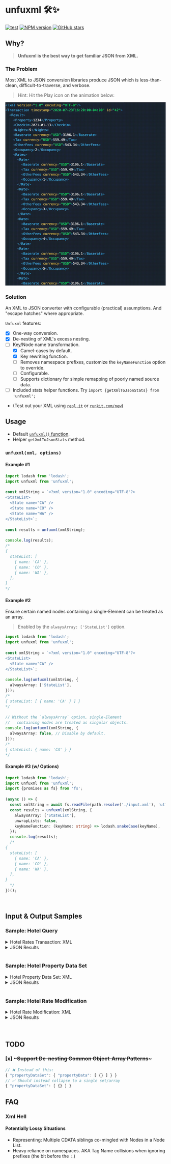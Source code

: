 # unfuxml 🛠✨

[![test](https://github.com/justsml/unfuxml/actions/workflows/test.yml/badge.svg)](https://github.com/justsml/unfuxml/actions/workflows/test.yml)
[![NPM version](https://img.shields.io/npm/v/unfuxml.svg)](https://www.npmjs.com/package/unfuxml)
[![GitHub stars](https://img.shields.io/github/stars/justsml/unfuxml.svg?style=social)](https://github.com/justsml/unfuxml)
<!-- [![Dependency Status](https://img.shields.io/david/justsml/unfuxml.svg)](https://david-dm.org/justsml/unfuxml) -->
<!-- [![Code Climate](https://img.shields.io/codeclimate/github/justsml/unfuxml.svg)](https://codeclimate.com/github/justsml/unfuxml) -->
<!-- [![Coverage Status](https://img.shields.io/codecov/c/github/justsml/unfuxml.svg)](https://codecov.io/gh/justsml/unfuxml) -->

## Why?

> **Unfuxml is the best way to get familiar JSON from XML.**

### The Problem

Most XML to JSON conversion libraries produce JSON which is less-than-clean, difficult-to-traverse, and verbose.

<!-- > _Note:_ If 'perfect' bi-directional conversion is required - **this is not the library for you.**. -->

<!-- [See XML's countless edge cases.](#faq-xml-hell) -->

> Hint: Hit the Play icon on the animation below:

<!-- markdownlint-disable -->
<img width="700" src="docs/videos/property-conversion-unfuxml-15fps.gif" />
<!-- markdownlint-enable -->

### Solution

An XML to JSON converter with configurable (practical) assumptions.
And "escape hatches" where appropriate.

`Unfuxml` features:

- [x] One-way conversion.
- [x] De-nesting of XML's excess nesting.
- [ ] Key/Node name transformation.
  - [x] Camel-cases by default.
  - [x] Key rewriting function.
  - [ ] Removes namespace prefixes, customize the `keyNameFunction` option to override.
  - [ ] Configurable.
  - [ ] Supports dictionary for simple remapping of poorly named source data.
- [ ] Included stats helper functions. Try `import {getXmlToJsonStats} from 'unfuxml';`
- (Test out your XML using [`repl.it`](https://repl.it/) or [`runkit.com/new`](https://runkit.com/new))

## Usage

- Default [`unfuxml()` function](#unfuxml-).
- Helper `getXmlToJsonStats` method.

### `unfuxml(xml, options)`

#### Example #1

```ts
import lodash from 'lodash';
import unfuxml from 'unfuxml';

const xmlString = `<?xml version="1.0" encoding="UTF-8"?>
<StateList>
  <State name="CA" />
  <State name="CO" />
  <State name="WA" />
</StateList>`;

const results = unfuxml(xmlString);

console.log(results);
/*
{
  stateList: [
    { name: 'CA' },
    { name: 'CO' },
    { name: 'WA' },
  ],
}
*/
```

#### Example #2

Ensure certain named nodes containing a single-Element can be treated as an array.

> Enabled by the `alwaysArray: ['StateList']` option.

```ts
import lodash from 'lodash';
import unfuxml from 'unfuxml';

const xmlString = `<?xml version="1.0" encoding="UTF-8"?>
<StateList>
  <State name="CA" />
</StateList>`;

console.log(unfuxml(xmlString, {
  alwaysArray: ['StateList'],
}));
/*
{ stateList: [ { name: 'CA' } ] }
*/

// Without the `alwaysArray` option, single-Element
//   containing nodes are treated as singular objects.
console.log(unfuxml(xmlString, {
  alwaysArray: false, // Disable by default.
}));
/*
{ stateList: { name: 'CA' } }
*/
```

#### Example #3 (w/ Options)

```ts
import lodash from 'lodash';
import unfuxml from 'unfuxml';
import {promises as fs} from 'fs';

(async () => {
  const xmlString = await fs.readFile(path.resolve('./input.xml'), 'utf8');
  const results = unfuxml(xmlString, {
    alwaysArray: ['StateList'],
    unwrapLists: false,
    keyNameFunction: (keyName: string) => lodash.snakeCase(keyName),
  });
  console.log(results);
  /*
{
  stateList: [
    { name: 'CA' },
    { name: 'CO' },
    { name: 'WA' },
  ],
}
  */
})();

```

<br>

## Input & Output Samples

### Sample: Hotel Query

<details>
  <summary>Hotel Rates Transaction: XML</summary>

```xml
<?xml version="1.0" encoding="UTF-8"?>
<Transaction timestamp="2020-07-23T16:20:00-04:00" id="42">
  <Result>
    <Property>1234</Property>
    <Checkin>2021-01-13</Checkin>
    <Nights>9</Nights>
    <Baserate currency="USD">3196.1</Baserate>
    <Tax currency="USD">559.49</Tax>
    <OtherFees currency="USD">543.34</OtherFees>
    <Occupancy>2</Occupancy>
    <Rates>
      <Rate>
        <Baserate currency="USD">3196.1</Baserate>
        <Tax currency="USD">559.49</Tax>
        <OtherFees currency="USD">543.34</OtherFees>
        <Occupancy>1</Occupancy>
      </Rate>
      <Rate>
        <Baserate currency="USD">3196.1</Baserate>
        <Tax currency="USD">559.49</Tax>
        <OtherFees currency="USD">543.34</OtherFees>
        <Occupancy>3</Occupancy>
      </Rate>
      <Rate>
        <Baserate currency="USD">3196.1</Baserate>
        <Tax currency="USD">559.49</Tax>
        <OtherFees currency="USD">543.34</OtherFees>
        <Occupancy>4</Occupancy>
      </Rate>
      <Rate>
        <Baserate currency="USD">3196.1</Baserate>
        <Tax currency="USD">559.49</Tax>
        <OtherFees currency="USD">543.34</OtherFees>
        <Occupancy>5</Occupancy>
      </Rate>
      <Rate>
        <Baserate currency="USD">3196.1</Baserate>
        <Tax currency="USD">559.49</Tax>
        <OtherFees currency="USD">543.34</OtherFees>
        <Occupancy>6</Occupancy>
      </Rate>
    </Rates>
  </Result>
</Transaction>
```

</details>

<details>
  <summary>JSON Results</summary>

```json
{
  "transaction": {
    "id": "42",
    "timestamp": "2020-07-23T16:20:00-04:00",
    "result": {
      "property": 1234,
      "checkin": "2021-01-13",
      "nights": 9,
      "baserate": { "currency": "USD", "value": 3196.1 },
      "tax": { "currency": "USD", "value": 559.49 },
      "otherFees": { "currency": "USD", "value": 543.34 },
      "occupancy": 2,
      "rates": {
        "rate": [
          {
            "baserate": { "currency": "USD", "value": 3196.1 },
            "otherFees": { "currency": "USD", "value": 543.34 },
            "tax": { "currency": "USD", "value": 559.49 },
            "occupancy": 1
          },
          {
            "baserate": { "currency": "USD", "value": 3196.1 },
            "otherFees": { "currency": "USD", "value": 543.34 },
            "tax": { "currency": "USD", "value": 559.49 },
            "occupancy": 3
          },
          {
            "baserate": { "currency": "USD", "value": 3196.1 },
            "otherFees": { "currency": "USD", "value": 543.34 },
            "tax": { "currency": "USD", "value": 559.49 },
            "occupancy": 4
          },
          {
            "baserate": { "currency": "USD", "value": 3196.1 },
            "otherFees": { "currency": "USD", "value": 543.34 },
            "tax": { "currency": "USD", "value": 559.49 },
            "occupancy": 5
          },
          {
            "baserate": { "currency": "USD", "value": 3196.1 },
            "otherFees": { "currency": "USD", "value": 543.34 },
            "tax": { "currency": "USD", "value": 559.49 },
            "occupancy": 6
          }
        ]
      }
    }
  }
}
```

</details>

<br>

### Sample: Hotel Property Data Set

<details>
  <summary>Hotel Property Data Set: XML</summary>

```xml
<?xml version="1.0" encoding="UTF-8"?>
<Transaction timestamp="2017-07-18T16:20:00-04:00" id="42">
  <!-- A transaction message with room types result. -->
  <PropertyDataSet>
    <Property>12345</Property>
    <RoomData>
      <RoomID>single</RoomID>
      <Name>
        <Text text="Single room" language="en"/>
        <Text text="Chambre simple" language="fr"/>
      </Name>
      <Description>
        <Text text="A single room" language="en"/>
        <Text text="Le chambre simple" language="fr"/>
      </Description>
      <PhotoURL>
        <Caption>
          <Text text="Living area" language="en"/>
          <Text text="Le chambre" language="fr"/>
        </Caption>
        <URL>http://www.foo.com/static/bar/image1234.jpg</URL>
      </PhotoURL>
      <PhotoURL>
        <URL>http://www.foo.com/static/bar/image1235.jpg</URL>
      </PhotoURL>
      <Capacity>2</Capacity>
    </RoomData>
    <RoomData>
      <RoomID>double</RoomID>
      <Name>
        <Text text="Double room" language="en"/>
        <Text text="Chambre double" language="fr"/>
      </Name>
      <Occupancy>1</Occupancy>
    </RoomData>
    <PackageData>
      <PackageID>refundbreakfast</PackageID>
      <Name>
        <Text
          text="Refundable Room with Breakfast"
          language="en"
        />
        <Text
          text="Chambre remboursable avec le petit déjeuner"
          language="fr"
        />
      </Name>
      <Description>
        <Text text="Continental Breakfast" language="en"/>
        <Text text="Petit déjeuner continental" language="fr"/>
      </Description>
      <ChargeCurrency>hotel</ChargeCurrency>
      <Refundable available="1" refundable_until_days="3"/>
      <BreakfastIncluded>1</BreakfastIncluded>
    </PackageData>
    <PackageData>
      <PackageID>prepaid</PackageID>
      <Name>
        <Text text="Nonrefundable" language="en"/>
        <Text text="Non remboursable" language="fr"/>
      </Name>
      <Description>
        <Text text="Blah blah blad" language="en"/>
        <Text text="Le blah blah blad" language="fr"/>
      </Description>
      <Occupancy>2</Occupancy>
      <ChargeCurrency>web</ChargeCurrency>
      <Refundable available="0"/>
    </PackageData>
  </PropertyDataSet>
</Transaction>
```

</details>

<details>
  <summary>JSON Results</summary>

```json
{
  "transaction": {
    "id": "42",
    "timestamp": "2017-07-18T16:20:00-04:00",
    "propertyDataSet": {
      "property": 12345,
      "roomData": [
        {
          "roomId": "single",
          "name": {
            "text": [
              { "text": "Single room", "language": "en" },
              { "text": "Chambre simple", "language": "fr" }
            ]
          },
          "description": {
            "text": [
              { "text": "A single room", "language": "en" },
              { "text": "Le chambre simple", "language": "fr" }
            ]
          },
          "photoUrl": [
            {
              "url": "http://www.foo.com/static/bar/image1234.jpg",
              "caption": {
                "text": [
                  { "text": "Living area", "language": "en" },
                  { "text": "Le chambre", "language": "fr" }
                ]
              }
            },
            {
              "url": "http://www.foo.com/static/bar/image1235.jpg"
            }
          ],
          "capacity": 2
        },
        {
          "roomId": "double",
          "name": {
            "text": [
              { "text": "Double room", "language": "en" },
              { "text": "Chambre double", "language": "fr" }
            ]
          },
          "occupancy": 1
        }
      ],
      "packageData": [
        {
          "packageId": "refundbreakfast",
          "name": {
            "text": [
              { "text": "Refundable Room with Breakfast", "language": "en" },
              { "text": "Chambre remboursable avec le petit déjeuner", "language": "fr" }
            ]
          },
          "description": {
            "text": [
              { "text": "Continental Breakfast", "language": "en" },
              { "text": "Petit déjeuner continental", "language": "fr" }
            ]
          },
          "chargeCurrency": "hotel",
          "refundable": { "available": "1", "refundableUntilDays": "3" },
          "breakfastIncluded": 1
        },
        {
          "packageId": "prepaid",
          "name": {
            "text": [
              { "text": "Nonrefundable", "language": "en" },
              { "text": "Non remboursable", "language": "fr" }
            ]
          },
          "description": {
            "text": [
              { "text": "Blah blah blad", "language": "en" },
              { "text": "Le blah blah blad", "language": "fr" }
            ]
          },
          "occupancy": 2,
          "chargeCurrency": "web",
          "refundable": { "available": "0" } }
      ]
    }
  }
}
```

</details>

<br>

### Sample: Hotel Rate Modification

<details>
  <summary>Hotel Rate Modification: XML</summary>

```xml
<?xml version="1.0" encoding="UTF-8"?>
<RateModifications 
  id="B78BA3ED-31C5-44D7-80F7-69E12AEAA1BD"
  partner="partner_key"
  timestamp="timestamp">
  <HotelRateModifications hotel_id="123" action="overlay">
    <ItineraryRateModification id="35725" action="delete">
      <BookingDates>
        <DateRange
          start="2030-04-15"
          end="2030-04-15"
          days_of_week="M" />
        <DateRange
          start="2030-04-15"
          end="2030-04-15"
          days_of_week="M" />
      </BookingDates>
      <BookingWindow min="integer" max="integer" />
      <CheckinDates>
        <DateRange
          start="2030-04-15"
          end="2030-04-15"
          days_of_week="M" />
      </CheckinDates>
      <CheckoutDates>
        <DateRange
          start="2030-04-15"
          end="2030-04-15"
          days_of_week="M" />
      </CheckoutDates>
      <Devices>
        <Device type="desktop" />
      </Devices>
      <LengthOfStay min="integer" max="integer" />
      <MinimumAmount before_discount="integer" />
      <RatePlans>
        <RatePlan id="PackageID_1" />
        <RatePlan id="PackageID_2" />
      </RatePlans>
      <RoomTypes>
        <RoomType id="RoomID_1" />
        <RoomType id="RoomID_2" />
      </RoomTypes>
      <StayDates application="all">
        <DateRange
          start="2030-04-15"
          end="2030-04-15"
          days_of_week="M" />
      </StayDates>
      <UserCountries type="include">
        <Country code="USA" />
      </UserCountries>
      <ModificationActions>
        <PriceAdjustment multiplier="float" />
        <RateRule id="9876" />
        <Refundable
          available="false"
          refundable_until_days="1"
          refundable_until_time="time" />
        <Availability status="unavailable" />
      </ModificationActions>
    </ItineraryRateModification>
  </HotelRateModifications>
</RateModifications>
```

</details>

<details>
  <summary>JSON Results</summary>

```json
{
  "rateModifications": {
    "id": "B78BA3ED-31C5-44D7-80F7-69E12AEAA1BD",
    "partner": "partner_key",
    "timestamp": "timestamp",
    "hotelRateModifications": {
      "hotelId": "hotel-id-123-abc",
      "action": "overlay",
      "itineraryRateModification": {
        "id": "357238795",
        "action": "delete",
        "bookingDates": {
          "dateRange": [
            { "start": "2030-04-15", "end": "2030-04-15", "daysOfWeek": "M" },
            { "start": "2030-04-15", "end": "2030-04-15", "daysOfWeek": "M" }
          ]
        },
        "bookingWindow": { "min": "integer", "max": "integer" },
        "checkinDates": {
          "dateRange": { "start": "2030-04-15", "end": "2030-04-15", "daysOfWeek": "M" }
        },
        "checkoutDates": {
          "dateRange": { "start": "2030-04-15", "end": "2030-04-15", "daysOfWeek": "M" }
        },
        "devices": { "device": { "type": "desktop" } },
        "lengthOfStay": { "min": "integer", "max": "integer" },
        "minimumAmount": { "beforeDiscount": "integer" },
        "ratePlans": { "ratePlan": [ { "id": "PackageID_1" }, { "id": "PackageID_2" }] },
        "roomTypes": { "roomType": [ { "id": "RoomID_1" }, { "id": "RoomID_2" }] },
        "stayDates": {
          "dateRange": { "start": "2030-04-15", "end": "2030-04-15", "daysOfWeek": "M" },
          "application": "all"
        },
        "userCountries": { "country": { "code": "USA" }, "type": "include" },
        "modificationActions": {
          "priceAdjustment": { "multiplier": "float" },
          "rateRule": { "id": "9876" },
          "refundable": {
            "available": "false",
            "refundableUntilDays": "1",
            "refundableUntilTime": "time"
          },
          "availability": { "status": "unavailable" }
        }
      }
    }
  }
}
```

</details>

<br>
<br>

## TODO

### [x] ~~~Support De-nesting Common Object-Array Patterns~~~

```js
// ❌ Instead of this:
{ "propertyDataSet": { "propertyData": [ {} ] } }
// ✅ Should instead collapse to a single set/array
{ "propertyDataSet": [ {} ] }

```

## FAQ

### Xml Hell

#### Potentially Lossy Situations

- Representing: Multiple CDATA siblings co-mingled with Nodes in a Node List.
- Heavy reliance on namespaces. AKA Tag Name collisions when ignoring prefixes (the bit before the `:`.)
